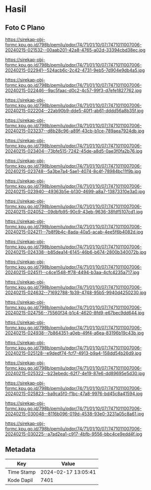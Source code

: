 # Hasil

## Foto C Plano

https://sirekap-obj-formc.kpu.go.id/798b/pemilu/pdpr/74/71/01/10/07/7471011007006-20240215-021532--00aab201-42a8-4765-a02d-33394cbd38ec.jpg

https://sirekap-obj-formc.kpu.go.id/798b/pemilu/pdpr/74/71/01/10/07/7471011007006-20240215-022941--524acb6c-2c42-4731-9eb5-7d904e9db4a5.jpg

https://sirekap-obj-formc.kpu.go.id/798b/pemilu/pdpr/74/71/01/10/07/7471011007006-20240215-022446--9ac5faac-d0c2-4c57-99f3-d7efe1827762.jpg

https://sirekap-obj-formc.kpu.go.id/798b/pemilu/pdpr/74/71/01/10/07/7471011007006-20240215-022204--22ab90b9-dde5-40f1-ab61-dddd56a8b35f.jpg

https://sirekap-obj-formc.kpu.go.id/798b/pemilu/pdpr/74/71/01/10/07/7471011007006-20240215-023237--d8b28c96-a89f-43cb-b1ce-789aea7924db.jpg

https://sirekap-obj-formc.kpu.go.id/798b/pemilu/pdpr/74/71/01/10/07/7471011007006-20240215-023404--73bfe515-7242-45de-a8d5-0ae3f0fa2b76.jpg

https://sirekap-obj-formc.kpu.go.id/798b/pemilu/pdpr/74/71/01/10/07/7471011007006-20240215-023748--5a3be7a4-5ae1-4074-8c4f-78984bc11f9b.jpg

https://sirekap-obj-formc.kpu.go.id/798b/pemilu/pdpr/74/71/01/10/07/7471011007006-20240215-023940--49363b5e-b130-4699-a8a7-13873310e3a0.jpg

https://sirekap-obj-formc.kpu.go.id/798b/pemilu/pdpr/74/71/01/10/07/7471011007006-20240215-024052--09dbfb95-90c9-43eb-9636-38fdf5107cd1.jpg

https://sirekap-obj-formc.kpu.go.id/798b/pemilu/pdpr/74/71/01/10/07/7471011007006-20240215-024211--7b8f9b4c-8ada-40a5-acab-4ee5f6b4082d.jpg

https://sirekap-obj-formc.kpu.go.id/798b/pemilu/pdpr/74/71/01/10/07/7471011007006-20240215-024338--b85dea14-6145-46b6-b674-2800b340072b.jpg

https://sirekap-obj-formc.kpu.go.id/798b/pemilu/pdpr/74/71/01/10/07/7471011007006-20240215-024511--c4ce1548-ff78-4494-b3aa-4cfc4235a717.jpg

https://sirekap-obj-formc.kpu.go.id/798b/pemilu/pdpr/74/71/01/10/07/7471011007006-20240215-024632--71692788-1b39-4748-95b5-9940d4250230.jpg

https://sirekap-obj-formc.kpu.go.id/798b/pemilu/pdpr/74/71/01/10/07/7471011007006-20240215-024756--75560f34-b1c4-4620-8fd9-e67bec9dd644.jpg

https://sirekap-obj-formc.kpu.go.id/798b/pemilu/pdpr/74/71/01/10/07/7471011007006-20240215-024938--7b864351-a0eb-49f4-a6ea-83196b19c43b.jpg

https://sirekap-obj-formc.kpu.go.id/798b/pemilu/pdpr/74/71/01/10/07/7471011007006-20240215-025128--e9dedf74-fcf7-4913-b9a4-158dd54b26d9.jpg

https://sirekap-obj-formc.kpu.go.id/798b/pemilu/pdpr/74/71/01/10/07/7471011007006-20240215-025322--b23ebedc-62f7-4e19-87e6-dd89695e5d30.jpg

https://sirekap-obj-formc.kpu.go.id/798b/pemilu/pdpr/74/71/01/10/07/7471011007006-20240215-025823--ba9ca5f0-f1bc-47a8-9976-bd45c8a41594.jpg

https://sirekap-obj-formc.kpu.go.id/798b/pemilu/pdpr/74/71/01/10/07/7471011007006-20240215-030048--8116b096-019d-4538-93e0-3231a05c8a61.jpg

https://sirekap-obj-formc.kpu.go.id/798b/pemilu/pdpr/74/71/01/10/07/7471011007006-20240215-030225--a7ad2ea1-c917-4bfb-9556-bbc4ce9edd4f.jpg


## Metadata

| Key        | Value               |
| ---------- | ------------------- |
| Time Stamp | 2024-02-17 13:05:41 |
| Kode Dapil | 7401                |



